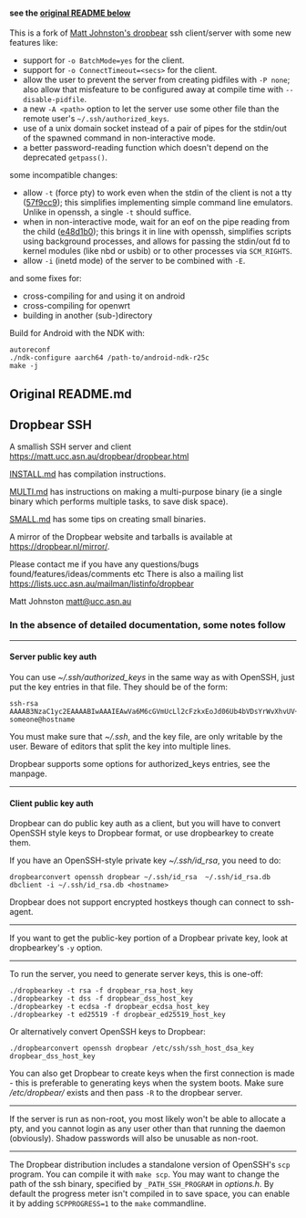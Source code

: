 #### see the [original README below](#original-readmemd)

This is a fork of [Matt Johnston's dropbear](https://matt.ucc.asn.au/dropbear/dropbear.html) ssh client/server with some new features like:
- support for `-o BatchMode=yes` for the client.
- support for `-o ConnectTimeout=<secs>` for the client.
- allow the user to prevent the server from creating pidfiles with `-P none`;
        also allow that misfeature to be configured away at compile time
	with `--disable-pidfile`.
- a new `-A <path>` option to let the server use some other file than the
        remote user's `~/.ssh/authorized_keys`.
- use of a unix domain socket instead of a pair of pipes for the stdin/out
        of the spawned command in non-interactive mode.
- a better password-reading function which doesn't depend on the deprecated
	`getpass()`.
	
some incompatible changes:
- allow `-t` (force pty) to work even when the stdin of the client is not
  a tty ([57f9cc9][57f9]); this simplifies implementing simple command line
  emulators. Unlike in openssh, a single `-t` should suffice.
- when in non-interactive mode, wait for an eof on the pipe reading from the
  child ([e48d1b0][e48d]); this brings it in line with openssh, simplifies
  scripts using background processes, and allows for passing the stdin/out fd
  to kernel modules (like nbd or usbib) or to other processes via `SCM_RIGHTS`.
- allow `-i` (inetd mode) of the server to be combined with `-E`.

and some fixes for:
- cross-compiling for and using it on android
- cross-compiling for openwrt
- building in another (sub-)directory

Build for Android with the NDK with:
```
autoreconf
./ndk-configure aarch64 /path-to/android-ndk-r25c
make -j
```
[e48d]: https://github.com/turistu/dropbearx/commit/e48d1b0fb55a939e623124f3edd257ebdc688b8b
[57f9]: https://github.com/turistu/dropbearx/commit/57f9cc95140c71dfb835a84327e3b65c0e4b0f8c

## Original README.md
## Dropbear SSH
A smallish SSH server and client
https://matt.ucc.asn.au/dropbear/dropbear.html

[INSTALL.md](INSTALL.md) has compilation instructions.

[MULTI.md](MULTI.md) has instructions on making a multi-purpose binary (ie a single binary which performs multiple tasks, to save disk space).

[SMALL.md](SMALL.md) has some tips on creating small binaries.

A mirror of the Dropbear website and tarballs is available at https://dropbear.nl/mirror/.

Please contact me if you have any questions/bugs found/features/ideas/comments etc
There is also a mailing list https://lists.ucc.asn.au/mailman/listinfo/dropbear

Matt Johnston
matt@ucc.asn.au


### In the absence of detailed documentation, some notes follow

----
#### Server public key auth

You can use *~/.ssh/authorized_keys* in the same way as with OpenSSH, just put the key entries in that file. They should be of the form:

```
ssh-rsa AAAAB3NzaC1yc2EAAAABIwAAAIEAwVa6M6cGVmUcLl2cFzkxEoJd06Ub4bVDsYrWvXhvUV+ZAM9uGuewZBDoAqNKJxoIn0Hyd0NkyU99UVv6NWV/5YSHtnf35LKds56j7cuzoQpFIdjNwdxAN0PCET/MG8qyskG/2IE2DPNIaJ3Wy+Ws4IZEgdJgPlTYUBWWtCWOGc= someone@hostname
```

You must make sure that *~/.ssh*, and the key file, are only writable by the user. Beware of editors that split the key into multiple lines.

Dropbear supports some options for authorized_keys entries, see the manpage.

----
#### Client public key auth

Dropbear can do public key auth as a client, but you will have to convert OpenSSH style keys to Dropbear format, or use dropbearkey to create them.

If you have an OpenSSH-style private key *~/.ssh/id_rsa*, you need to do:

```
dropbearconvert openssh dropbear ~/.ssh/id_rsa  ~/.ssh/id_rsa.db
dbclient -i ~/.ssh/id_rsa.db <hostname>
```

Dropbear does not support encrypted hostkeys though can connect to ssh-agent.

----
If you want to get the public-key portion of a Dropbear private key, look at dropbearkey's `-y` option.

----
To run the server, you need to generate server keys, this is one-off:

```
./dropbearkey -t rsa -f dropbear_rsa_host_key
./dropbearkey -t dss -f dropbear_dss_host_key
./dropbearkey -t ecdsa -f dropbear_ecdsa_host_key
./dropbearkey -t ed25519 -f dropbear_ed25519_host_key
```

Or alternatively convert OpenSSH keys to Dropbear:

```
./dropbearconvert openssh dropbear /etc/ssh/ssh_host_dsa_key dropbear_dss_host_key
```

You can also get Dropbear to create keys when the first connection is made - this is preferable to generating keys when the system boots. Make sure */etc/dropbear/* exists and then pass `-R` to the dropbear server.

----
If the server is run as non-root, you most likely won't be able to allocate a pty, and you cannot login as any user other than that running the daemon (obviously). Shadow passwords will also be unusable as non-root.

----
The Dropbear distribution includes a standalone version of OpenSSH's `scp` program. You can compile it with `make scp`. You may want to change the path of the ssh binary, specified by `_PATH_SSH_PROGRAM` in *options.h*. By default
the progress meter isn't compiled in to save space, you can enable it by adding `SCPPROGRESS=1` to the `make` commandline.
